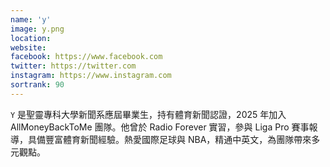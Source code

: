 ```yaml
---
name: 'y'
image: y.png
location:
website:
facebook: https://www.facebook.com
twitter: https://twitter.com
instagram: https://www.instagram.com
sortrank: 90
---
```

`Y` 是聖靈專科大學新聞系應屆畢業生，持有體育新聞認證，2025 年加入 AllMoneyBackToMe 團隊。他曾於 Radio Forever 實習，參與 Liga Pro 賽事報導，具備豐富體育新聞經驗。熱愛國際足球與 NBA，精通中英文，為團隊帶來多元觀點。